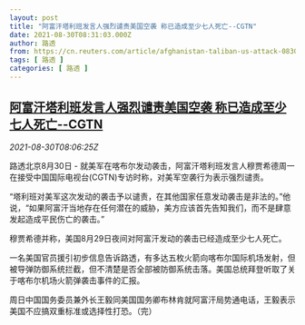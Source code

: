 ```yaml
---
layout: post
title: "阿富汗塔利班发言人强烈谴责美国空袭 称已造成至少七人死亡--CGTN"
date: 2021-08-30T08:31:03.000Z
author: 路透
from: https://cn.reuters.com/article/afghanistan-taliban-us-attack-0830-idCNKBS2FV0HM
tags: [ 路透 ]
categories: [ 路透 ]
---
```

<!--1630312263000-->
[阿富汗塔利班发言人强烈谴责美国空袭 称已造成至少七人死亡--CGTN](https://cn.reuters.com/article/afghanistan-taliban-us-attack-0830-idCNKBS2FV0HM)
------

<div>
<div><i>2021-08-30T08:06:25Z</i></div><p>路透北京8月30日 - 就美军在喀布尔发动袭击，阿富汗塔利班发言人穆贾希德周一在接受中国国际电视台(CGTN)专访时称，对美军空袭行为表示强烈谴责。</p><p>“塔利班对美军这次发动的袭击予以谴责，在其他国家任意发动袭击是非法的。”他说，“如果阿富汗当地存在任何潜在的威胁，美方应该首先告知我们，而不是肆意发起造成平民伤亡的袭击。”</p><p>穆贾希德并称，美国8月29日夜间对阿富汗发动的袭击已经造成至少七人死亡。</p><p>一名美国官员援引初步信息告诉路透，有多达五枚火箭向喀布尔国际机场发射，但被导弹防御系统拦截，但不清楚是否全部被防御系统击落。美国总统拜登听取了关于喀布尔机场火箭弹袭击事件的汇报。</p><p>周日中国国务委员兼外长王毅同美国国务卿布林肯就阿富汗局势通电话，王毅表示美国不应搞双重标准或选择性打恐。（完）</p>
</div>
